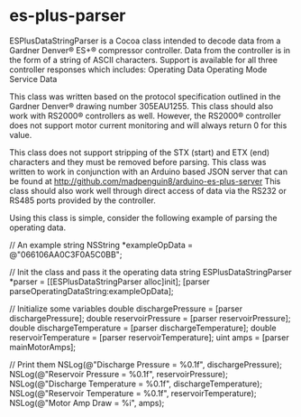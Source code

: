 es-plus-parser
==============

ESPlusDataStringParser is a Cocoa class intended to decode data from a Gardner Denver® 
ES+® compressor controller. Data from the controller is in the form of a string 
of ASCII characters. Support is available for all three controller responses
which includes:
Operating Data
Operating Mode
Service Data

This class was written based on the protocol specification outlined in the 
Gardner Denver® drawing number 305EAU1255. This class should also work with
RS2000® controllers as well. However, the RS2000® controller does not support
motor current monitoring and will always return 0 for this value.

This class does not support stripping of the STX (start) and ETX (end) characters and they
must be removed before parsing. This class was written to work in conjunction with
an Arduino based JSON server that can be found at http://github.com/madpenguin8/arduino-es-plus-server
This class should also work well through direct access of data via the RS232 or RS485
ports provided by the controller.

Using this class is simple, consider the following example of parsing the operating data.

  // An example string
  NSString *exampleOpData = @"066106AA0C3F0A5C0BB";

  // Init the class and pass it the operating data string
	ESPlusDataStringParser *parser = [[ESPlusDataStringParser alloc]init];
	[parser parseOperatingDataString:exampleOpData];

  // Initialize some variables 
	double dischargePressure = [parser dischargePressure];
	double reservoirPressure = [parser reservoirPressure];
	double dischargeTemperature = [parser dischargeTemperature];
	double reservoirTemperature = [parser reservoirTemperature];
	uint amps = [parser mainMotorAmps];

  // Print them
	NSLog(@"Discharge Pressure = %0.1f", dischargePressure);
	NSLog(@"Reservoir Pressure = %0.1f", reservoirPressure);
	NSLog(@"Discharge Temperature = %0.1f", dischargeTemperature);
	NSLog(@"Reservoir Temperature = %0.1f", reservoirTemperature);
	NSLog(@"Motor Amp Draw = %i", amps);
